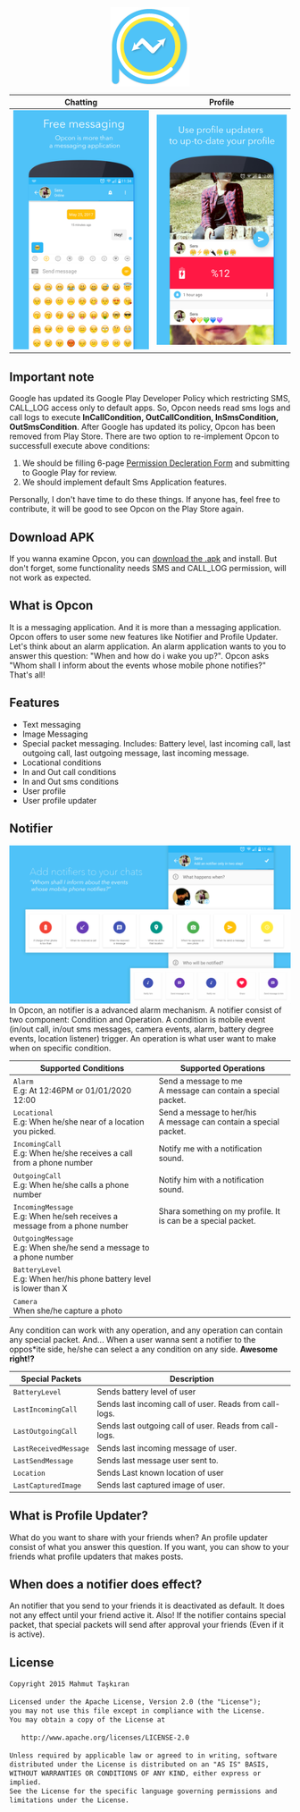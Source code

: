 <style>
centerme: {
   margin-left: auto;
   margin-right: auto;
}
</style>
<img style="display:block;margin-left: auto; margin-right: auto; width: '50%'" src="https://github.com/mahmuttaskiran/Opcon/raw/master/store_presence/icon/outputs/mipmap/mipmapldpi.png?style=centerme">

Chatting|Profile
:-:|:-:
![](https://github.com/mahmuttaskiran/Opcon/raw/master/store_presence/play-presence/outputs/en/en_chat0.jpg)  |  ![](https://github.com/mahmuttaskiran/Opcon/raw/master/store_presence/play-presence/outputs/en/en_profile0.jpg)

## Important note
Google has updated its Google Play Developer Policy which restricting SMS, CALL_LOG access only to default apps. So, Opcon needs read sms logs and call logs to execute **InCallCondition, OutCallCondition, InSmsCondition, OutSmsCondition**. After Google has updated its policy, Opcon has been removed from Play Store. There are two option to re-implement Opcon to successfull execute above conditions:
1) We should be filling 6-page [Permission Decleration Form](https://docs.google.com/forms/d/e/1FAIpQLSfCnRaa4b1VuHhE4gVekWJc_V0Zt4XiTlsKsTipTlPg5ECA7Q/viewform) and submitting to Google Play for review.
2) We should implement default Sms Application features.

Personally, I don't have time to do these things. If anyone has, feel free to contribute, it will be good to see Opcon on the Play Store again.

## Download APK
If you wanna examine Opcon, you can [download the .apk](https://github.com/mahmuttaskiran/Opcon/raw/master/store_presence/opcon-release.apk) and install. But don't forget, some functionality needs SMS and CALL_LOG permission, will not work as expected.

## What is Opcon
It is a messaging application. And it is more than a messaging application. Opcon offers to user some new features like Notifier and Profile Updater.  Let's think about an alarm application. An alarm application wants to you to answer this question: "When and how do i wake you up?". Opcon asks "Whom shall I inform about the events whose mobile phone notifies?" That's all!

## Features
* Text messaging<br>
* Image Messaging<br>
* Special packet messaging. Includes: Battery level, last incoming call, last outgoing call, last outgoing message, last incoming message.<br>
* Locational conditions<br>
* In and Out call conditions<br>
* In and Out sms conditions<br>
* User profile
* User profile updater

## Notifier
![Image](https://github.com/mahmuttaskiran/Opcon/raw/master/store_presence/play-presence/outputs/en/en_add_rule_revert0.jpg)
In Opcon, an notifier is a advanced alarm mechanism. A notifier consist of two component: Condition and Operation. A condition is mobile event (in/out call, in/out sms messages, camera events, alarm, battery degree events, location listener) trigger. An operation is what user want to make when on specific condition.

Supported Conditions|Supported Operations
--- | --- |
`Alarm`<br>E.g: At 12:46PM or 01/01/2020 12:00 | Send a message to me<br>A message can contain a special packet.
`Locational`<br>E.g: When he/she near of a location you picked.| Send a message to her/his<br>A message can contain a special packet.
`IncomingCall`<br>E.g: When he/she receives a call from a phone number|Notify me with a notification sound.
`OutgoingCall`<br>E.g: When he/she calls a phone number| Notify him with a notification sound.
`IncomingMessage`<br>E.g: When he/seh receives a message from a phone number|Shara something on my profile. It is can be a special packet.
`OutgoingMessage`<br>E.g: When she/he send a message to a phone number|
`BatteryLevel`<br>E.g: When her/his phone battery level is lower than X|
`Camera`<br>When she/he capture a photo|

Any condition can work with any operation, and any operation can contain any special packet. And... When a user wanna sent a notifier to the oppos*ite side, he/she can select a any condition on any side. **Awesome right!?**

Special Packets| Description
---|--|
`BatteryLevel`|Sends battery level of user|
`LastIncomingCall`|Sends last incoming call of user. Reads from call-logs.
`LastOutgoingCall`|Sends last outgoing call of user. Reads from call-logs.
`LastReceivedMessage`|Sends last incoming message of user.
`LastSendMessage`|Sends last message user sent to.
`Location`|Sends Last known location of user
`LastCapturedImage`|Sends last captured image of user.

## What is Profile Updater?
What do you want to share with your friends when? An profile updater consist of what you answer this question. If you want, you can show to your friends what profile updaters that makes posts.

## When does a notifier does effect?
An notifier that you send to your friends it is deactivated as default. It does not any effect until your friend active it. Also! If the notifier contains special packet, that special packets will send after approval your friends (Even if it is active).

License
-------

    Copyright 2015 Mahmut Taşkıran

    Licensed under the Apache License, Version 2.0 (the "License");
    you may not use this file except in compliance with the License.
    You may obtain a copy of the License at

       http://www.apache.org/licenses/LICENSE-2.0

    Unless required by applicable law or agreed to in writing, software
    distributed under the License is distributed on an "AS IS" BASIS,
    WITHOUT WARRANTIES OR CONDITIONS OF ANY KIND, either express or implied.
    See the License for the specific language governing permissions and
    limitations under the License.

